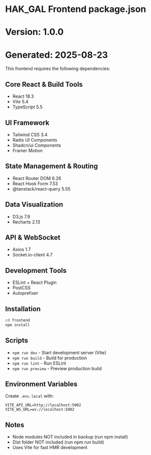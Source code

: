 # HAK_GAL Frontend package.json
# Version: 1.0.0
# Generated: 2025-08-23

This frontend requires the following dependencies:

## Core React & Build Tools
- React 18.3
- Vite 5.4
- TypeScript 5.5

## UI Framework
- Tailwind CSS 3.4
- Radix UI Components
- Shadcn/ui Components
- Framer Motion

## State Management & Routing
- React Router DOM 6.26
- React Hook Form 7.53
- @tanstack/react-query 5.55

## Data Visualization
- D3.js 7.9
- Recharts 2.13

## API & WebSocket
- Axios 1.7
- Socket.io-client 4.7

## Development Tools
- ESLint + React Plugin
- PostCSS
- Autoprefixer

## Installation
```bash
cd frontend
npm install
```

## Scripts
- `npm run dev` - Start development server (Vite)
- `npm run build` - Build for production
- `npm run lint` - Run ESLint
- `npm run preview` - Preview production build

## Environment Variables
Create `.env.local` with:
```
VITE_API_URL=http://localhost:5002
VITE_WS_URL=ws://localhost:5002
```

## Notes
- Node modules NOT included in backup (run npm install)
- Dist folder NOT included (run npm run build)
- Uses Vite for fast HMR development